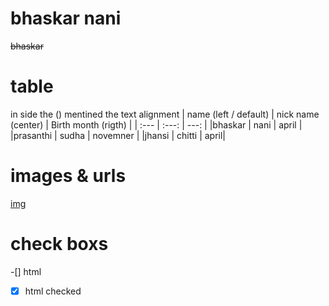 <!-- # login.github.io
--- -->
#  **bhaskar nani** 
~~bhaskar~~


# table
in side the () mentined the text alignment 
| name (left / default)  | nick name (center) | Birth month (rigth) |
| :---  | :---: | ---: |
|bhaskar | nani | april |
|prasanthi | sudha | novemner |
|jhansi | chitti | april|

# images & urls 

[](www.gmail.com)
[img](https://encrypted-tbn0.gstatic.com/images?q=tbn:ANd9GcR3tmXcnba0mabFveor-O65mFX0upY5GBQwCQ&s)

# check boxs
-[] html


-[x] html checked 